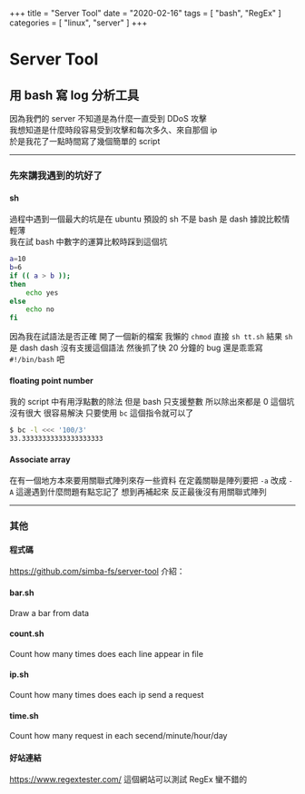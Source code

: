 +++
title = "Server Tool"
date = "2020-02-16"
tags = [ "bash", "RegEx" ]
categories = [ "linux", "server" ]
+++

# Server Tool
## 用 bash 寫 log 分析工具
因為我們的 server 不知道是為什麼一直受到 DDoS 攻擊  
我想知道是什麼時段容易受到攻擊和每次多久、來自那個 ip  
於是我花了一點時間寫了幾個簡單的 script

---
### 先來講我遇到的坑好了

#### sh
過程中遇到一個最大的坑是在 ubuntu 預設的 sh 不是 bash
是 dash
據說比較情輕薄  
我在試 bash 中數字的運算比較時踩到這個坑
```bash
a=10
b=6
if (( a > b ));
then
	echo yes
else
	echo no
fi
```
因為我在試語法是否正確
開了一個新的檔案
我懶的 `chmod` 直接 `sh tt.sh` 
結果 `sh` 是 dash
dash 沒有支援這個語法
然後抓了快 20 分鐘的 bug
還是乖乖寫 `#!/bin/bash` 吧

#### floating point number
我的 script 中有用浮點數的除法
但是 bash 只支援整數
所以除出來都是 0
這個坑沒有很大
很容易解決
只要使用 `bc` 這個指令就可以了
```bash
$ bc -l <<< '100/3'
33.33333333333333333333
```

#### Associate array
在有一個地方本來要用關聯式陣列來存一些資料
在定義關聯是陣列要把 `-a` 改成 `-A`
這邊遇到什麼問題有點忘記了
想到再補起來
反正最後沒有用關聯式陣列

---

### 其他
#### 程式碼
https://github.com/simba-fs/server-tool
介紹：
#### bar.sh
Draw a bar from data
#### count.sh
Count how many times does each line appear in file
#### ip.sh
Count how many times does each ip send a request
#### time.sh
Count how many request in each secend/minute/hour/day
#### 好站連結
https://www.regextester.com/
這個網站可以測試 RegEx
蠻不錯的
